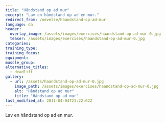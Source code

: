 ```yaml
---
title: "Håndstand op ad mur"
excerpt: "Lav en håndstand op ad en mur."
redirect_from: /oevelse/haandstand-op-ad-mur
language: da
header:
  overlay_image: /assets/images/exercises/haandstand-op-ad-mur-0.jpg
  teaser: /assets/images/exercises/haandstand-op-ad-mur-0.jpg
categories:
training_type: 
training_focus: 
equipment:
muscle_group:
alternative_titles:
  - deadlift
gallery:
  - url: /assets/haandstand-op-ad-mur-0.jpg
    image_path: /assets/images/exercises/haandstand-op-ad-mur-0.jpg
    alt: "Håndstand op ad mur"
    title: "Håndstand op ad mur"
last_modified_at: 2011-04-04T21:22:02Z
---
```


Lav en håndstand op ad en mur.
